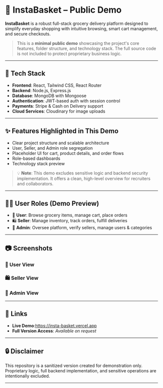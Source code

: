 # 🛒 InstaBasket – Public Demo

**InstaBasket** is a robust full-stack grocery delivery platform designed to simplify everyday shopping with intuitive browsing, smart cart management, and secure checkouts.

> This is a **minimal public demo** showcasing the project's core features, folder structure, and technology stack. The full source code is not included to protect proprietary business logic.

---

## 🔧 Tech Stack

- **Frontend**: React, Tailwind CSS, React Router
- **Backend**: Node.js, Express.js
- **Database**: MongoDB with Mongoose
- **Authentication**: JWT-based auth with session control
- **Payments**: Stripe & Cash on Delivery support
- **Cloud Services**: Cloudinary for image uploads

---

## ✨ Features Highlighted in This Demo

- Clear project structure and scalable architecture
- User, Seller, and Admin role segregation
- Placeholder UI for cart, product details, and order flows
- Role-based dashboards
- Technology stack preview

> 💡 **Note**: This demo excludes sensitive logic and backend security implementation. It offers a clean, high-level overview for recruiters and collaborators.

---

## 🧑‍💼 User Roles (Demo Preview)

- 👤 **User**: Browse grocery items, manage cart, place orders
- 🛍️ **Seller**: Manage inventory, track orders, fulfill deliveries
- 🔐 **Admin**: Oversee platform, verify sellers, manage users & categories

---

## 📷 Screenshots

### 👤 User View
<div>

</div>

### 🛍️ Seller View
<div>

</div>

### 🔐 Admin View
<div>

</div>

---

## 🔗 Links

- **Live Demo**:https://insta-basket.vercel.app
- **Full Version Access**: *Available on request*

---

## 🔒 Disclaimer

This repository is a sanitized version created for demonstration only. Proprietary logic, full backend implementation, and sensitive operations are intentionally excluded.

---

